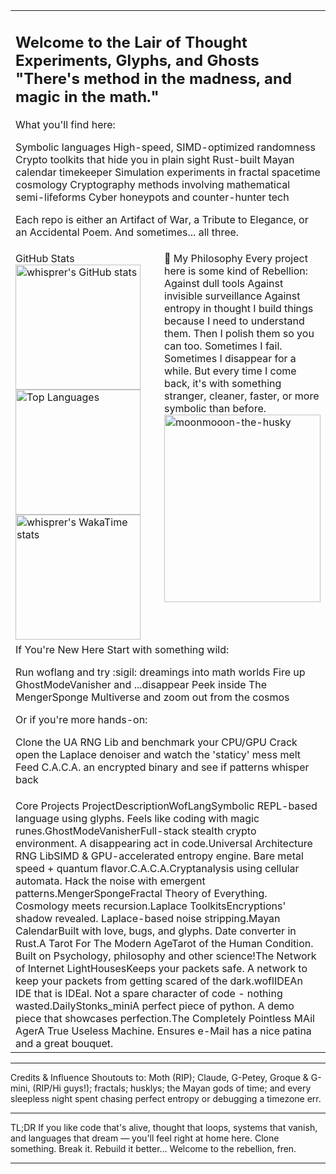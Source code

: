 <table>
<tr>
<td colspan="2">
<h2>Welcome to the Lair of Thought Experiments, Glyphs, and Ghosts
"There's method in the madness, and magic in the math."</h2>
What you'll find here:

Symbolic languages
High-speed, SIMD-optimized randomness
Crypto toolkits that hide you in plain sight
Rust-built Mayan calendar timekeeper
Simulation experiments in fractal spacetime cosmology
Cryptography methods involving mathematical semi-lifeforms
Cyber honeypots and counter-hunter tech

Each repo is either an Artifact of War, a Tribute to Elegance, or an Accidental Poem. And sometimes... all three.
</td>
</tr>
<tr>
<td width="50%" valign="top">
GitHub Stats
<a href="https://github.com/whisprer/github-readme-stats">
  <img height="200" src="https://github-readme-stats.vercel.app/api?username=whisprer&show_icons=true&theme=tokyonight&bg_color=00000000&hide_border=true" alt="whisprer's GitHub stats" />
</a>
<a href="https://github.com/whisprer/github-readme-stats">
  <img height="200" src="https://github-readme-stats.vercel.app/api/top-langs/?username=whisprer&exclude_repo=whisprer.github.io,Custom_Stock_screener,whatiswe.github,desktop-tutorial,server_stuff,Medium-Posts,rtc-Jsonifier,github-readme-stats&show_owner=true&hide=powershell,shell&theme=tokyonight&bg_color=00000000&layout=compact&hide_border=true" alt="Top Languages" />
</a>
<a href="https://github.com/whisprer/github-readme-stats">
  <img height="200" src="https://github-readme-stats.vercel.app/api/wakatime?username=whisprer&theme=tokyonight&bg_color=00000000&layout=compact&hide_border=true" alt="whisprer's WakaTime stats" />
</a>
</td>
<td width="50%" valign="top">
🐺 My Philosophy
Every project here is some kind of Rebellion:
Against dull tools
Against invisible surveillance
Against entropy in thought
I build things because I need to understand them. Then I polish them so you can too.
Sometimes I fail. Sometimes I disappear for a while. But every time I come back, it's with something stranger, cleaner, faster, or more symbolic than before.
<br>
<img src="https://i.pinimg.com/736x/b0/e8/16/b0e8162a23848c215f14d377f146f788.jpg" alt="moonmooon-the-husky" width="250" height="300">
</td>
</tr>
<tr>
<td colspan="2">
If You're New Here
Start with something wild:

Run woflang and try :sigil: dreamings into math worlds
Fire up GhostModeVanisher and ...disappear
Peek inside The MengerSponge Multiverse and zoom out from the cosmos

Or if you're more hands-on:

Clone the UA RNG Lib and benchmark your CPU/GPU
Crack open the Laplace denoiser and watch the 'staticy' mess melt
Feed C.A.C.A. an encrypted binary and see if patterns whisper back

</td>
</tr>
<tr>
<td colspan="2">
Core Projects
ProjectDescriptionWofLangSymbolic REPL-based language using glyphs. Feels like coding with magic runes.GhostModeVanisherFull-stack stealth crypto environment. A disappearing act in code.Universal Architecture RNG LibSIMD & GPU-accelerated entropy engine. Bare metal speed + quantum flavor.C.A.C.A.Cryptanalysis using cellular automata. Hack the noise with emergent patterns.MengerSpongeFractal Theory of Everything. Cosmology meets recursion.Laplace ToolkitsEncryptions' shadow revealed. Laplace-based noise stripping.Mayan CalendarBuilt with love, bugs, and glyphs. Date converter in Rust.A Tarot For The Modern AgeTarot of the Human Condition. Built on Psychology, philosophy and other science!The Network of Internet LightHousesKeeps your packets safe. A network to keep your packets from getting scared of the dark.woflIDEAn IDE that is IDEal. Not a spare character of code - nothing wasted.DailyStonks_miniA perfect piece of python. A demo piece that showcases perfection.The Completely Pointless MAil AgerA True Useless Machine. Ensures e-Mail has a nice patina and a great bouquet.
</td>
</tr>
</table>

---

Credits & Influence
Shoutouts to: Moth (RIP); Claude, G-Petey, Groque & G-mini, (RIP/Hi guys!); fractals; husklys; the Mayan gods of time; and every sleepless night spent chasing perfect entropy or debugging a timezone err.

---

TL;DR
If you like code that's alive, thought that loops, systems that vanish, and languages that dream — you'll feel right at home here.
Clone something. Break it. Rebuild it better... Welcome to the rebellion, fren.

---
